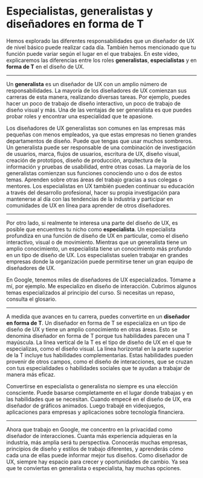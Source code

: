 # Especialistas, generalistas y diseñadores en forma de T

Hemos explorado las diferentes responsabilidades que un diseñador de UX de nivel básico puede realizar cada día. También hemos mencionado que tu función puede variar según el lugar en el que trabajes. En este video, explicaremos las diferencias entre los roles **generalistas**, **especialistas** y en **forma de T** en el diseño de UX.

---

Un **generalista** es un diseñador de UX con un amplio número de responsabilidades. La mayoría de los diseñadores de UX comienzan sus carreras de esta manera, realizando diversas tareas. Por ejemplo, puedes hacer un poco de trabajo de diseño interactivo, un poco de trabajo de diseño visual y más. Una de las ventajas de ser generalista es que puedes probar roles y encontrar una especialidad que te apasione.

Los diseñadores de UX generalistas son comunes en las empresas más pequeñas con menos empleados, ya que estas empresas no tienen grandes departamentos de diseño. Puede que tengas que usar muchos sombreros. Un generalista puede ser responsable de una combinación de investigación de usuarios, marca, flujos de usuarios, escritura de UX, diseño visual, creación de prototipos, diseño de producción, arquitectura de la información y pruebas de usabilidad, entre otras cosas. La mayoría de los generalistas comienzan sus funciones conociendo uno o dos de estos temas. Aprenden sobre otras áreas del trabajo gracias a sus colegas o mentores. Los especialistas en UX también pueden continuar su educación a través del desarrollo profesional, hacer su propia investigación para mantenerse al día con las tendencias de la industria y participar en comunidades de UX en línea para aprender de otros diseñadores.

---

Por otro lado, si realmente te interesa una parte del diseño de UX, es posible que encuentres tu nicho como **especialista**. Un especialista profundiza en una función de diseño de UX en particular, como el diseño interactivo, visual o de movimiento. Mientras que un generalista tiene un amplio conocimiento, un especialista tiene un conocimiento más profundo en un tipo de diseño de UX. Los especialistas suelen trabajar en grandes empresas donde la organización puede permitirse tener un gran equipo de diseñadores de UX.

En Google, tenemos miles de diseñadores de UX especializados. Tómame a mí, por ejemplo. Me especializo en diseño de interacción. Cubrimos algunos temas especializados al principio del curso. Si necesitas un repaso, consulta el glosario.

---

A medida que avances en tu carrera, puedes convertirte en un **diseñador en forma de T**. Un diseñador en forma de T se especializa en un tipo de diseño de UX y tiene un amplio conocimiento en otras áreas. Esto se denomina diseñador en forma de T porque tus habilidades parecen una T mayúscula. La línea vertical de la T es el tipo de diseño de UX en el que te especializas, como el diseño visual. La línea horizontal en la parte superior de la T incluye tus habilidades complementarias. Estas habilidades pueden provenir de otros campos, como el diseño de interacciones, que se cruzan con tus especialidades o habilidades sociales que te ayudan a trabajar de manera más eficaz.

Convertirse en especialista o generalista no siempre es una elección consciente. Puede basarse completamente en el lugar donde trabajas y en las habilidades que se necesitan. Cuando empecé en el diseño de UX, era diseñador de gráficos animados. Luego trabajé en videojuegos, aplicaciones para empresas y aplicaciones sobre tecnología financiera.

---

Ahora que trabajo en Google, me concentro en la privacidad como diseñador de interacciones. Cuanta más experiencia adquieras en la industria, más amplia será tu perspectiva. Conocerás muchas empresas, principios de diseño y estilos de trabajo diferentes, y aprenderás cómo cada una de ellas puede informar mejor tus diseños. Como diseñador de UX, siempre hay espacio para crecer y oportunidades de cambio. Ya sea que te conviertas en generalista o especialista, hay muchas opciones.
